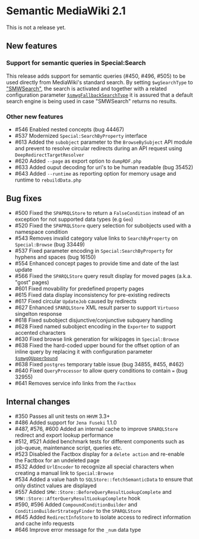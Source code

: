 # Semantic MediaWiki 2.1

This is not a release yet.

## New features

### Support for semantic queries in Special:Search
This release adds support for semantic queries (#450, #496, #505) to be used directly from MediaWiki's standard search. By setting `$wgSearchType` to ["SMWSearch"](https://semantic-mediawiki.org/wiki/Help:SMWSearch), the search is activated and together with a related configuration parameter [``$smwgFallbackSearchType``](https://semantic-mediawiki.org/wiki/Help:$smwgFallbackSearchType) it is assured that a default search engine is being used in case "SMWSearch" returns no results.

### Other new features

* #546 Enabled nested concepts (bug 44467) 
* #537 Modernized `Special:SearchByProperty` interface
* #613 Added the `subobject` parameter to the `BrowseBySubject` API module and prevent to resolve circular redirects during an API request using `DeepRedirectTargetResolver`
* #620 Added `--page` as export option to `dumpRDF.php` 
* #633 Added ouput decoding for uri's to be human readable (bug 35452)
* #643 Added `--runtime` as reporting option for memory usage and runtime to `rebuildData.php`

## Bug fixes

* #500 Fixed the `SPAPRQLStore` to return a `FalseCondition` instead of an exception for not supported data types (e.g `Geo`)
* #520 Fixed the `SPAPRQLStore` query selection for subobjects used with a namespace condition
* #543 Removes invalid category value links to `SearchByProperty` on `Special:Browse` (bug 33449)
* #537 Fixed parameter encoding in `Special:SearchByProperty` for hyphens and spaces (bug 16150)
* #554 Enhanced concept pages to provide time and date of the last update
* #566 Fixed the `SPARQLStore` query result display for moved pages (a.k.a. "gost" pages)
* #601 Fixed movability for predefined property pages
* #615 Fixed data display inconsistency for pre-existing redirects 
* #617 Fixed circular `UpdateJob` caused by redirects
* #627 Enhanced `SPARQLStore` XML result parser to support `Virtuoso` singelton response
* #618 Fixed subobject disjunctive/conjunctive subquery handling
* #628 Fixed named subobject encoding in the `Exporter` to support accented characters
* #630 Fixed browse link generation for wikipages in `Special:Browse`
* #638 Fixed the hard-coded upper bound for the offset option of an inline query by replacing it with configuration parameter [```$smwgQUpperbound```](https://semantic-mediawiki.org/wiki/Help:$smwgQUpperbound)
* #638 Fixed `postgres` temporary table issue (bug 34855, #455, #462)
* #640 Fixed `QueryProcessor` to allow query conditions to contain `=` (bug 32955)
* #641 Removes service info links from the `Factbox`

## Internal changes

* #350 Passes all unit tests on `HHVM` 3.3+
* #486 Added support for `Jena Fuseki` 1.1.0
* #487, #576, #600 Added an internal cache to improve `SPARQLStore` redirect and export lookup performance
* #512, #521 Added benchmark tests for different components such as job-queue, maintenance script, queries etc.
* #523 Disabled the Factbox display for a `delete action` and re-enable the Factbox for an undeleted page
* #532 Added `UrlEncoder` to recognize all special characters when creating a manual link to `Special:Browse`
* #534 Added a value hash to `SQLStore::fetchSemanticData` to ensure that only distinct values are displayed
* #557 Added `SMW::Store::BeforeQueryResultLookupComplete` and `SMW::Store::AfterQueryResultLookupComplete` hook
* #590, #596 Added `CompoundConditionBuilder` and `ConditionBuilderStrategyFinder` to the `SPARQLStore`
* #645 Added `RedirectInfoStore` to isolate access to redirect information and cache info requests
* #646 Improve error message for the `_num` data type
